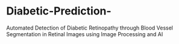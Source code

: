 # Diabetic-Prediction-
Automated Detection of Diabetic Retinopathy through Blood  Vessel Segmentation in Retinal Images using Image Processing  and AI 
